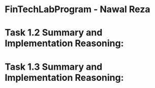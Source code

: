 # FinTechLabProgram - Nawal Reza

# Task 1.2 Summary and Implementation Reasoning:


# Task 1.3 Summary and Implementation Reasoning:
